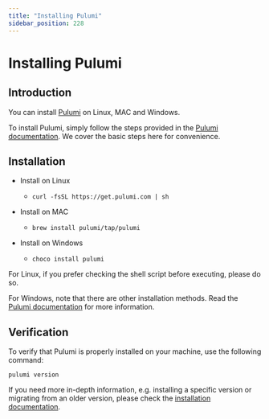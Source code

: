 ```yaml
---
title: "Installing Pulumi"
sidebar_position: 228
---
```


<h1> Installing Pulumi </h1>



## Introduction

You can install [Pulumi](https://www.pulumi.com/) on Linux, MAC and Windows.

To install Pulumi, simply follow the steps provided in the [Pulumi documentation](https://www.pulumi.com/docs/install/). We cover the basic steps here for convenience.

## Installation

* Install on Linux
    * ```
      curl -fsSL https://get.pulumi.com | sh
      ```
* Install on MAC
    * ```
      brew install pulumi/tap/pulumi
      ```
* Install on Windows
    * ```
      choco install pulumi
      ```

For Linux, if you prefer checking the shell script before executing, please do so.

For Windows, note that there are other installation methods. Read the [Pulumi documentation](https://www.pulumi.com/docs/install/) for more information.

## Verification

To verify that Pulumi is properly installed on your machine, use the following command:

```
pulumi version
```

If you need more in-depth information, e.g. installing a specific version or migrating from an older version, please check the [installation documentation](https://www.pulumi.com/docs/install/).